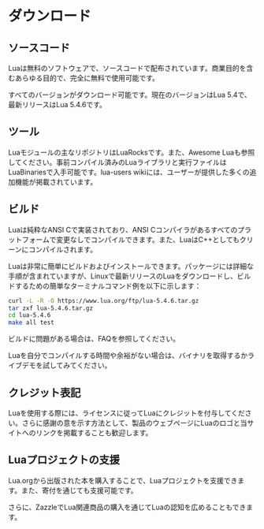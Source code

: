 # ダウンロード

## ソースコード

Luaは無料のソフトウェアで、ソースコードで配布されています。商業目的を含むあらゆる目的で、完全に無料で使用可能です。

すべてのバージョンがダウンロード可能です。現在のバージョンはLua 5.4で、最新リリースはLua 5.4.6です。

## ツール

Luaモジュールの主なリポジトリはLuaRocksです。また、Awesome Luaも参照してください。事前コンパイル済みのLuaライブラリと実行ファイルはLuaBinariesで入手可能です。lua-users wikiには、ユーザーが提供した多くの追加機能が掲載されています。

## ビルド

Luaは純粋なANSI Cで実装されており、ANSI Cコンパイラがあるすべてのプラットフォームで変更なしでコンパイルできます。また、LuaはC++としてもクリーンにコンパイルされます。

Luaは非常に簡単にビルドおよびインストールできます。パッケージには詳細な手順が含まれていますが、Linuxで最新リリースのLuaをダウンロードし、ビルドするための簡単なターミナルコマンド例を以下に示します：

```sh
curl -L -R -O https://www.lua.org/ftp/lua-5.4.6.tar.gz
tar zxf lua-5.4.6.tar.gz
cd lua-5.4.6
make all test
```

ビルドに問題がある場合は、FAQを参照してください。

Luaを自分でコンパイルする時間や余裕がない場合は、バイナリを取得するかライブデモを試してみてください。

## クレジット表記

Luaを使用する際には、ライセンスに従ってLuaにクレジットを付与してください。さらに感謝の意を示す方法として、製品のウェブページにLuaのロゴと当サイトへのリンクを掲載することも歓迎します。

## Luaプロジェクトの支援

Lua.orgから出版された本を購入することで、Luaプロジェクトを支援できます。また、寄付を通じても支援可能です。

さらに、ZazzleでLua関連商品の購入を通じてLuaの認知を広めることもできます。